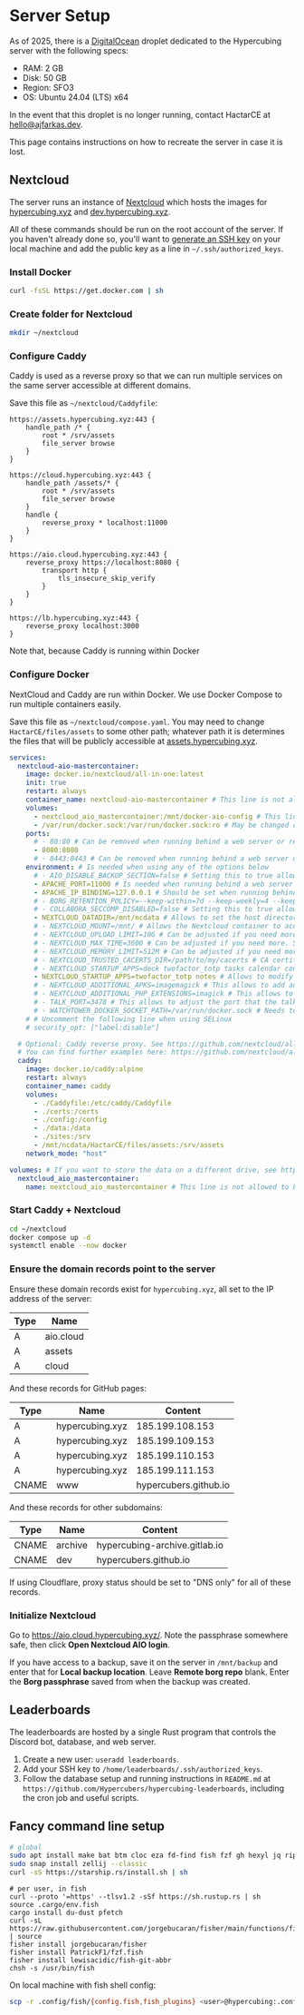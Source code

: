 # Server Setup

As of 2025, there is a [DigitalOcean](https://www.digitalocean.com/) droplet dedicated to the Hypercubing server with the following specs:

- RAM: 2 GB
- Disk: 50 GB
- Region: SFO3
- OS: Ubuntu 24.04 (LTS) x64

In the event that this droplet is no longer running, contact HactarCE at <hello@ajfarkas.dev>.

This page contains instructions on how to recreate the server in case it is lost.

## Nextcloud

The server runs an instance of [Nextcloud](https://nextcloud.com/) which hosts the images for [hypercubing.xyz](https://hypercubing.xyz/) and [dev.hypercubing.xyz](https://dev.hypercubing.xyz/).

All of these commands should be run on the root account of the server. If you haven't already done so, you'll want to [generate an SSH key](https://docs.github.com/en/authentication/connecting-to-github-with-ssh/generating-a-new-ssh-key-and-adding-it-to-the-ssh-agent) on your local machine and add the public key as a line in `~/.ssh/authorized_keys`.

### Install Docker

```sh
curl -fsSL https://get.docker.com | sh
```

### Create folder for Nextcloud

```sh
mkdir ~/nextcloud
```

### Configure Caddy

Caddy is used as a reverse proxy so that we can run multiple services on the same server accessible at different domains.

Save this file as `~/nextcloud/Caddyfile`:

```Caddyfile title="~/nextcloud/Caddyfile"
https://assets.hypercubing.xyz:443 {
    handle_path /* {
        root * /srv/assets
        file_server browse
    }
}

https://cloud.hypercubing.xyz:443 {
    handle_path /assets/* {
        root * /srv/assets
        file_server browse
    }
    handle {
        reverse_proxy * localhost:11000
    }
}

https://aio.cloud.hypercubing.xyz:443 {
    reverse_proxy https://localhost:8080 {
        transport http {
            tls_insecure_skip_verify
        }
    }
}

https://lb.hypercubing.xyz:443 {
    reverse_proxy localhost:3000
}
```

Note that, because Caddy is running within Docker

### Configure Docker

NextCloud and Caddy are run within Docker. We use Docker Compose to run multiple containers easily.

Save this file as `~/nextcloud/compose.yaml`. You may need to change `HactarCE/files/assets` to some other path; whatever path it is determines the files that will be publicly accessible at [assets.hypercubing.xyz](https://assets.hypercubing.xyz/).

```yaml title="~/nextcloud/compose.yaml"
services:
  nextcloud-aio-mastercontainer:
    image: docker.io/nextcloud/all-in-one:latest
    init: true
    restart: always
    container_name: nextcloud-aio-mastercontainer # This line is not allowed to be changed as otherwise AIO will not work correctly
    volumes:
      - nextcloud_aio_mastercontainer:/mnt/docker-aio-config # This line is not allowed to be changed as otherwise the built-in backup solution will not work
      - /var/run/docker.sock:/var/run/docker.sock:ro # May be changed on macOS, Windows or docker rootless. See the applicable documentation. If adjusting, don't forget to also set 'WATCHTOWER_DOCKER_SOCKET_PATH'!
    ports:
      # - 80:80 # Can be removed when running behind a web server or reverse proxy (like Apache, Nginx, Cloudflare Tunnel and else). See https://github.com/nextcloud/all-in-one/blob/main/reverse-proxy.md
      - 8080:8080
      # - 8443:8443 # Can be removed when running behind a web server or reverse proxy (like Apache, Nginx, Cloudflare Tunnel and else). See https://github.com/nextcloud/all-in-one/blob/main/reverse-proxy.md
    environment: # Is needed when using any of the options below
      # - AIO_DISABLE_BACKUP_SECTION=false # Setting this to true allows to hide the backup section in the AIO interface. See https://github.com/nextcloud/all-in-one#how-to-disable-the-backup-section
      - APACHE_PORT=11000 # Is needed when running behind a web server or reverse proxy (like Apache, Nginx, Cloudflare Tunnel and else). See https://github.com/nextcloud/all-in-one/blob/main/reverse-proxy.md
      - APACHE_IP_BINDING=127.0.0.1 # Should be set when running behind a web server or reverse proxy (like Apache, Nginx, Cloudflare Tunnel and else) that is running on the same host. See https://github.com/nextcloud/all-in-one/blob/main/reverse-proxy.md
      # - BORG_RETENTION_POLICY=--keep-within=7d --keep-weekly=4 --keep-monthly=6 # Allows to adjust borgs retention policy. See https://github.com/nextcloud/all-in-one#how-to-adjust-borgs-retention-policy
      # - COLLABORA_SECCOMP_DISABLED=false # Setting this to true allows to disable Collabora's Seccomp feature. See https://github.com/nextcloud/all-in-one#how-to-disable-collaboras-seccomp-feature
      - NEXTCLOUD_DATADIR=/mnt/ncdata # Allows to set the host directory for Nextcloud's datadir. ⚠️⚠️⚠️ Warning: do not set or adjust this value after the initial Nextcloud installation is done! See https://github.com/nextcloud/all-in-one#how-to-change-the-default-location-of-nextclouds-datadir
      # - NEXTCLOUD_MOUNT=/mnt/ # Allows the Nextcloud container to access the chosen directory on the host. See https://github.com/nextcloud/all-in-one#how-to-allow-the-nextcloud-container-to-access-directories-on-the-host
      # - NEXTCLOUD_UPLOAD_LIMIT=10G # Can be adjusted if you need more. See https://github.com/nextcloud/all-in-one#how-to-adjust-the-upload-limit-for-nextcloud
      # - NEXTCLOUD_MAX_TIME=3600 # Can be adjusted if you need more. See https://github.com/nextcloud/all-in-one#how-to-adjust-the-max-execution-time-for-nextcloud
      # - NEXTCLOUD_MEMORY_LIMIT=512M # Can be adjusted if you need more. See https://github.com/nextcloud/all-in-one#how-to-adjust-the-php-memory-limit-for-nextcloud
      # - NEXTCLOUD_TRUSTED_CACERTS_DIR=/path/to/my/cacerts # CA certificates in this directory will be trusted by the OS of the nexcloud container (Useful e.g. for LDAPS) See See https://github.com/nextcloud/all-in-one#how-to-trust-user-defined-certification-authorities-ca
      # - NEXTCLOUD_STARTUP_APPS=deck twofactor_totp tasks calendar contacts notes # Allows to modify the Nextcloud apps that are installed on starting AIO the first time. See https://github.com/nextcloud/all-in-one#how-to-change-the-nextcloud-apps-that-are-installed-on-the-first-startup
      - NEXTCLOUD_STARTUP_APPS=twofactor_totp notes # Allows to modify the Nextcloud apps that are installed on starting AIO the first time. See https://github.com/nextcloud/all-in-one#how-to-change-the-nextcloud-apps-that-are-installed-on-the-first-startup
      # - NEXTCLOUD_ADDITIONAL_APKS=imagemagick # This allows to add additional packages to the Nextcloud container permanently. Default is imagemagick but can be overwritten by modifying this value. See https://github.com/nextcloud/all-in-one#how-to-add-os-packages-permanently-to-the-nextcloud-container
      # - NEXTCLOUD_ADDITIONAL_PHP_EXTENSIONS=imagick # This allows to add additional php extensions to the Nextcloud container permanently. Default is imagick but can be overwritten by modifying this value. See https://github.com/nextcloud/all-in-one#how-to-add-php-extensions-permanently-to-the-nextcloud-container
      # - TALK_PORT=3478 # This allows to adjust the port that the talk container is using. See https://github.com/nextcloud/all-in-one#how-to-adjust-the-talk-port
      # - WATCHTOWER_DOCKER_SOCKET_PATH=/var/run/docker.sock # Needs to be specified if the docker socket on the host is not located in the default '/var/run/docker.sock'. Otherwise mastercontainer updates will fail. For macos it needs to be '/var/run/docker.sock'
    # # Uncomment the following line when using SELinux
    # security_opt: ["label:disable"]

  # Optional: Caddy reverse proxy. See https://github.com/nextcloud/all-in-one/blob/main/reverse-proxy.md
  # You can find further examples here: https://github.com/nextcloud/all-in-one/discussions/588
  caddy:
    image: docker.io/caddy:alpine
    restart: always
    container_name: caddy
    volumes:
      - ./Caddyfile:/etc/caddy/Caddyfile
      - ./certs:/certs
      - ./config:/config
      - ./data:/data
      - ./sites:/srv
      - /mnt/ncdata/HactarCE/files/assets:/srv/assets
    network_mode: "host"

volumes: # If you want to store the data on a different drive, see https://github.com/nextcloud/all-in-one#how-to-store-the-filesinstallation-on-a-separate-drive
  nextcloud_aio_mastercontainer:
    name: nextcloud_aio_mastercontainer # This line is not allowed to be changed as otherwise the built-in backup solution will not work
```

### Start Caddy + Nextcloud

```sh
cd ~/nextcloud
docker compose up -d
systemctl enable --now docker
```

### Ensure the domain records point to the server

Ensure these domain records exist for `hypercubing.xyz`, all set to the IP address of the server:

| Type | Name            |
| ---- | --------------- |
| A    | aio.cloud       |
| A    | assets          |
| A    | cloud           |

And these records for GitHub pages:

| Type  | Name            | Content               |
| ----- | --------------- | --------------------- |
| A     | hypercubing.xyz | 185.199.108.153       |
| A     | hypercubing.xyz | 185.199.109.153       |
| A     | hypercubing.xyz | 185.199.110.153       |
| A     | hypercubing.xyz | 185.199.111.153       |
| CNAME | www             | hypercubers.github.io |

And these records for other subdomains:

| Type  | Name    | Content                       |
| ----- | ------- | ----------------------------- |
| CNAME | archive | hypercubing-archive.gitlab.io |
| CNAME | dev     | hypercubers.github.io         |

If using Cloudflare, proxy status should be set to "DNS only" for all of these records.

### Initialize Nextcloud

Go to <https://aio.cloud.hypercubing.xyz/>. Note the passphrase somewhere safe, then click **Open Nextcloud AIO login**.

If you have access to a backup, save it on the server in `/mnt/backup` and enter that for **Local backup location**. Leave **Remote borg repo** blank. Enter the **Borg passphrase** saved from when the backup was created.

## Leaderboards

The leaderboards are hosted by a single Rust program that controls the Discord bot, database, and web server.

1. Create a new user: `useradd leaderboards`.
2. Add your SSH key to `/home/leaderboards/.ssh/authorized_keys`.
3. Follow the database setup and running instructions in `README.md` at `https://github.com/Hypercubers/hypercubing-leaderboards`, including the cron job and useful scripts.

## Fancy command line setup

```sh
# global
sudo apt install make bat btm cloc eza fd-find fish fzf gh hexyl jq ripgrep sd trash-cli unp zoxide
sudo snap install zellij --classic
curl -sS https://starship.rs/install.sh | sh
```

```fish
# per user, in fish
curl --proto '=https' --tlsv1.2 -sSf https://sh.rustup.rs | sh
source .cargo/env.fish
cargo install du-dust pfetch
curl -sL https://raw.githubusercontent.com/jorgebucaran/fisher/main/functions/fisher.fish | source
fisher install jorgebucaran/fisher
fisher install PatrickF1/fzf.fish
fisher install lewisacidic/fish-git-abbr
chsh -s /usr/bin/fish
```

On local machine with fish shell config:

```sh
scp -r .config/fish/{config.fish,fish_plugins} <user>@hypercubing:.config/fish/
```
